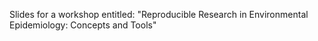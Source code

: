 Slides for a workshop entitled: 
"Reproducible Research in Environmental Epidemiology: Concepts and Tools"